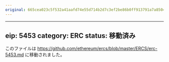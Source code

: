 ```yaml
---
original: 665cea023c5f532a41aafd74e55d714b2d7c3ef2be86b0ff913791a7a850451f
---
```


---
eip: 5453
category: ERC
status: 移動済み
---

このファイルは https://github.com/ethereum/ercs/blob/master/ERCS/erc-5453.md に移動されました。